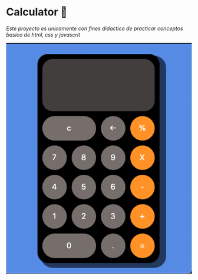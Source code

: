# Calculator 🧮

*Este proyecto es unicamente con fines didactico de practicar conceptos basico de html, css y javascrit*

![calculadora](./img/calc.png)